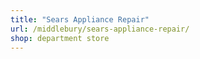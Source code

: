 ```yaml
---
title: "Sears Appliance Repair"
url: /middlebury/sears-appliance-repair/
shop: department store
---
```

